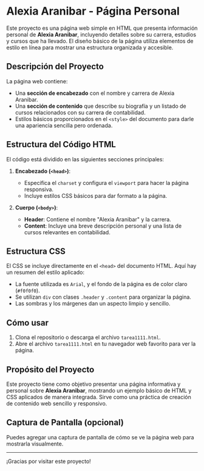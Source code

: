 # Alexia Aranibar - Página Personal

Este proyecto es una página web simple en HTML que presenta información personal de **Alexia Aranibar**, incluyendo detalles sobre su carrera, estudios y cursos que ha llevado. El diseño básico de la página utiliza elementos de estilo en línea para mostrar una estructura organizada y accesible.

## Descripción del Proyecto

La página web contiene:

- Una **sección de encabezado** con el nombre y carrera de Alexia Aranibar.
- Una **sección de contenido** que describe su biografía y un listado de cursos relacionados con su carrera de contabilidad.
- Estilos básicos proporcionados en el `<style>` del documento para darle una apariencia sencilla pero ordenada.

## Estructura del Código HTML

El código está dividido en las siguientes secciones principales:

1. **Encabezado (`<head>`)**:
   - Especifica el `charset` y configura el `viewport` para hacer la página responsiva.
   - Incluye estilos CSS básicos para dar formato a la página.

2. **Cuerpo (`<body>`)**:
   - **Header**: Contiene el nombre "Alexia Aranibar" y la carrera.
   - **Content**: Incluye una breve descripción personal y una lista de cursos relevantes en contabilidad.

## Estructura CSS

El CSS se incluye directamente en el `<head>` del documento HTML. Aquí hay un resumen del estilo aplicado:
- La fuente utilizada es `Arial`, y el fondo de la página es de color claro (`#f0f0f0`).
- Se utilizan `div` con clases `.header` y `.content` para organizar la página.
- Las sombras y los márgenes dan un aspecto limpio y sencillo.

## Cómo usar

1. Clona el repositorio o descarga el archivo `tarea1111.html`.
2. Abre el archivo `tarea1111.html` en tu navegador web favorito para ver la página.

## Propósito del Proyecto

Este proyecto tiene como objetivo presentar una página informativa y personal sobre **Alexia Aranibar**, mostrando un ejemplo básico de HTML y CSS aplicados de manera integrada. Sirve como una práctica de creación de contenido web sencillo y responsivo.

## Captura de Pantalla (opcional)

Puedes agregar una captura de pantalla de cómo se ve la página web para mostrarla visualmente.

---

¡Gracias por visitar este proyecto!
